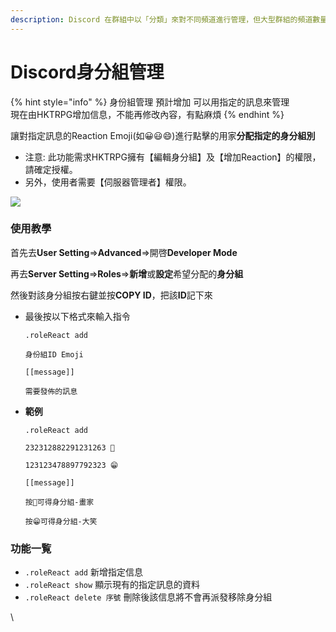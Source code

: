 ```yaml
---
description: Discord 在群組中以「分類」來對不同頻道進行管理，但大型群組的頻道數量往往極多，造成很長的頻道列表。
---
```


# Discord身分組管理

{% hint style="info" %}
身份組管理 預計增加 可以用指定的訊息來管理 \
現在由HKTRPG增加信息，不能再修改內容，有點麻煩
{% endhint %}

讓對指定訊息的Reaction Emoji(如😀😃😄)進行點擊的用家**分配指定的身分組別**

* 注意: 此功能需求HKTRPG擁有【編輯身分組】及【增加Reaction】的權限，請確定授權。
* 另外，使用者需要【伺服器管理者】權限。

![](https://camo.githubusercontent.com/64127e839e299470afdba2e56a364ecbed6351a1e72b24b247caeae377c7d777/68747470733a2f2f692e696d6775722e636f6d2f6b755a4841336d2e676966)

### 使用教學

首先去**User Setting**=>**Advanced**=>開啓**Developer Mode**

再去**Server Setting**=>**Roles**=>**新增**或**設定**希望分配的**身分組**

然後對該身分組按右鍵並按**COPY ID**，把該**ID**記下來

*   最後按以下格式來輸入指令

    `.roleReact add`

    `身份組ID Emoji`

    `[[message]]`

    `需要發佈的訊息`
*   **範例**

    `.roleReact add`

    `232312882291231263 🎨`

    `123123478897792323 😁`

    `[[message]]`

    `按🎨可得身分組-畫家`

    `按😁可得身分組-大笑`

### 功能一覧

* `.roleReact add` 新增指定信息
* `.roleReact show` 顯示現有的指定訊息的資料
* `.roleReact delete 序號` 刪除後該信息將不會再派發移除身分組

\
